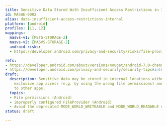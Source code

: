 ```yaml
---
title: Sensitive Data Stored With Insufficient Access Restrictions in Internal Locations
id: MASWE-0002
alias: data-insufficient-access-restrictions-internal
platform: [android]
profiles: [L1, L2]
mappings:
  masvs-v1: [MSTG-STORAGE-2]
  masvs-v2: [MASVS-STORAGE-2]
  android-risks:
  - https://developer.android.com/privacy-and-security/risks/file-providers

refs:
- https://developer.android.com/about/versions/nougat/android-7.0-changes#permfilesys
- https://developer.android.com/privacy-and-security/security-tips#internal-storage
draft:
  description: Sensitive data may be stored in internal locations without ensuring
    exclusive app access (e.g. by using the wrong file permissions) and may be accessible
    to other apps.
  topics:
  - File permissions (Android)
  - improperly configured FileProvider (Android)
  - Avoid the deprecated MODE_WORLD_WRITEABLE and MODE_WORLD_READABLE modes for IPC files, see https://developer.android.com/privacy-and-security/security-tips#internal-storage. They don't provide the ability to limit data access to particular applications, and they don't provide any control of data format. If you want to share your data with other app processes, consider using a content provider instead, which offers read and write permissions to other apps and can make dynamic permission grants on a case-by-case basis.
status: draft

---
```


